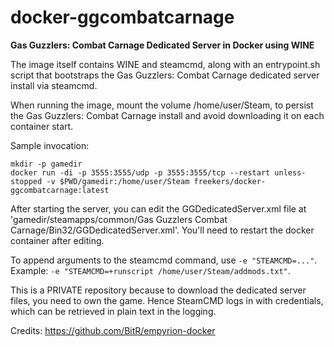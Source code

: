 # docker-ggcombatcarnage
**Gas Guzzlers: Combat Carnage Dedicated Server in Docker using WINE**

The image itself contains WINE and steamcmd, along with an entrypoint.sh script that bootstraps the Gas Guzzlers: Combat Carnage dedicated server install via steamcmd.

When running the image, mount the volume /home/user/Steam, to persist the Gas Guzzlers: Combat Carnage install and avoid downloading it on each container start.

Sample invocation:
```
mkdir -p gamedir
docker run -di -p 3555:3555/udp -p 3555:3555/tcp --restart unless-stopped -v $PWD/gamedir:/home/user/Steam freekers/docker-ggcombatcarnage:latest
```

After starting the server, you can edit the GGDedicatedServer.xml file at 'gamedir/steamapps/common/Gas Guzzlers Combat Carnage/Bin32/GGDedicatedServer.xml'.
You'll need to restart the docker container after editing.

To append arguments to the steamcmd command, use `-e "STEAMCMD=..."`. Example: `-e "STEAMCMD=+runscript /home/user/Steam/addmods.txt"`.

This is a PRIVATE repository because to download the dedicated server files, you need to own the game. Hence SteamCMD logs in with credentials, which can be retrieved in plain text in the logging.

Credits: https://github.com/BitR/empyrion-docker
